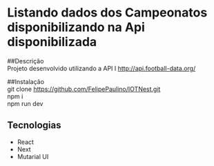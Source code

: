 # Listando dados dos Campeonatos disponibilizando na Api disponibilizada

##Descrição<br/>
Projeto desenvolvido utilizando a API I http://api.football-data.org/

##Instalação<br/>
git clone https://github.com/FelipePaulino/IOTNest.git<br/>
npm i<br/>
npm run dev 

## Tecnologias

* React
* Next
* Mutarial UI
